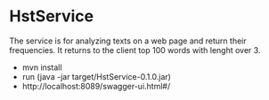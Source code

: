 # HstService
The service is for analyzing texts on a web page and return their frequencies. It returns to the client top 100 words with lenght over 3.


 * mvn install
 * run (java -jar target/HstService-0.1.0.jar)
 * http://localhost:8089/swagger-ui.html#/
 
